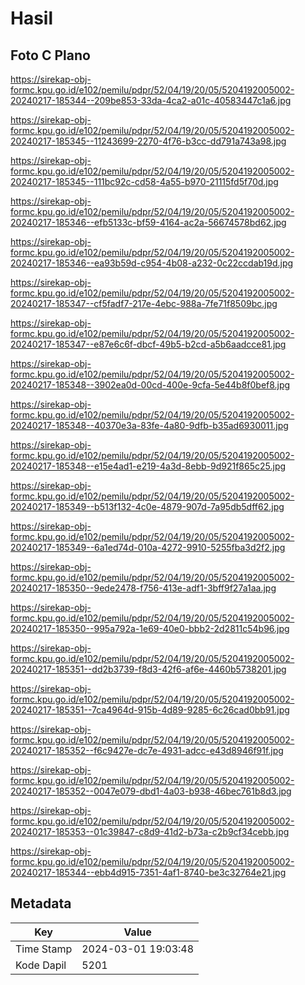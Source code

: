 # Hasil

## Foto C Plano

https://sirekap-obj-formc.kpu.go.id/e102/pemilu/pdpr/52/04/19/20/05/5204192005002-20240217-185344--209be853-33da-4ca2-a01c-40583447c1a6.jpg

https://sirekap-obj-formc.kpu.go.id/e102/pemilu/pdpr/52/04/19/20/05/5204192005002-20240217-185345--11243699-2270-4f76-b3cc-dd791a743a98.jpg

https://sirekap-obj-formc.kpu.go.id/e102/pemilu/pdpr/52/04/19/20/05/5204192005002-20240217-185345--111bc92c-cd58-4a55-b970-21115fd5f70d.jpg

https://sirekap-obj-formc.kpu.go.id/e102/pemilu/pdpr/52/04/19/20/05/5204192005002-20240217-185346--efb5133c-bf59-4164-ac2a-56674578bd62.jpg

https://sirekap-obj-formc.kpu.go.id/e102/pemilu/pdpr/52/04/19/20/05/5204192005002-20240217-185346--ea93b59d-c954-4b08-a232-0c22ccdab19d.jpg

https://sirekap-obj-formc.kpu.go.id/e102/pemilu/pdpr/52/04/19/20/05/5204192005002-20240217-185347--cf5fadf7-217e-4ebc-988a-7fe71f8509bc.jpg

https://sirekap-obj-formc.kpu.go.id/e102/pemilu/pdpr/52/04/19/20/05/5204192005002-20240217-185347--e87e6c6f-dbcf-49b5-b2cd-a5b6aadcce81.jpg

https://sirekap-obj-formc.kpu.go.id/e102/pemilu/pdpr/52/04/19/20/05/5204192005002-20240217-185348--3902ea0d-00cd-400e-9cfa-5e44b8f0bef8.jpg

https://sirekap-obj-formc.kpu.go.id/e102/pemilu/pdpr/52/04/19/20/05/5204192005002-20240217-185348--40370e3a-83fe-4a80-9dfb-b35ad6930011.jpg

https://sirekap-obj-formc.kpu.go.id/e102/pemilu/pdpr/52/04/19/20/05/5204192005002-20240217-185348--e15e4ad1-e219-4a3d-8ebb-9d921f865c25.jpg

https://sirekap-obj-formc.kpu.go.id/e102/pemilu/pdpr/52/04/19/20/05/5204192005002-20240217-185349--b513f132-4c0e-4879-907d-7a95db5dff62.jpg

https://sirekap-obj-formc.kpu.go.id/e102/pemilu/pdpr/52/04/19/20/05/5204192005002-20240217-185349--6a1ed74d-010a-4272-9910-5255fba3d2f2.jpg

https://sirekap-obj-formc.kpu.go.id/e102/pemilu/pdpr/52/04/19/20/05/5204192005002-20240217-185350--9ede2478-f756-413e-adf1-3bff9f27a1aa.jpg

https://sirekap-obj-formc.kpu.go.id/e102/pemilu/pdpr/52/04/19/20/05/5204192005002-20240217-185350--995a792a-1e69-40e0-bbb2-2d2811c54b96.jpg

https://sirekap-obj-formc.kpu.go.id/e102/pemilu/pdpr/52/04/19/20/05/5204192005002-20240217-185351--dd2b3739-f8d3-42f6-af6e-4460b5738201.jpg

https://sirekap-obj-formc.kpu.go.id/e102/pemilu/pdpr/52/04/19/20/05/5204192005002-20240217-185351--7ca4964d-915b-4d89-9285-6c26cad0bb91.jpg

https://sirekap-obj-formc.kpu.go.id/e102/pemilu/pdpr/52/04/19/20/05/5204192005002-20240217-185352--f6c9427e-dc7e-4931-adcc-e43d8946f91f.jpg

https://sirekap-obj-formc.kpu.go.id/e102/pemilu/pdpr/52/04/19/20/05/5204192005002-20240217-185352--0047e079-dbd1-4a03-b938-46bec761b8d3.jpg

https://sirekap-obj-formc.kpu.go.id/e102/pemilu/pdpr/52/04/19/20/05/5204192005002-20240217-185353--01c39847-c8d9-41d2-b73a-c2b9cf34cebb.jpg

https://sirekap-obj-formc.kpu.go.id/e102/pemilu/pdpr/52/04/19/20/05/5204192005002-20240217-185344--ebb4d915-7351-4af1-8740-be3c32764e21.jpg


## Metadata

| Key        | Value               |
| ---------- | ------------------- |
| Time Stamp | 2024-03-01 19:03:48 |
| Kode Dapil | 5201                |



